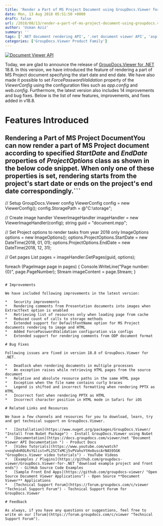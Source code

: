 ```yaml
---
title: 'Render a Part of MS Project Document using GroupDocs.Viewer for .NET 18.8'
date: Mon, 13 Aug 2018 05:51:50 +0000
draft: false
url: /2018/08/13/render-a-part-of-ms-project-document-using-groupdocs.viewer-for-.net-18.8/
author: 'Usman Aziz'
summary: ''
tags: ['.NET document rendering API', '.net document viewer API', 'asp.net document viewer API', 'C# document viewer API', 'document viewer API for .net', 'GroupDocs.Viewer', 'GroupDocs.Viewer for .NET', 'GroupDocs.Viewer for .NET Releases']
categories: ['GroupDocs.Viewer Product Family']
---
```


[![Document Viewer API](https://blog.groupdocs.com/wp-content/uploads/sites/4/2016/11/groupdocs-viewer-net.png)](https://www.groupdocs.com/products/viewer/net)

Today, we are glad to announce the release of [GroupDocs.Viewer for .NET](https://products.groupdocs.com/viewer/net) 18.8. In this version, we have introduced the feature of rendering a part of MS Project document specifying the start date and end date. We have also made it possible to set _ForcePasswordValidation_ property of the _ViewerConfig_ using the configuration files such as _app.config_ and _web.config_. Furthermore, the latest version also includes 14 improvements and bug fixes. Below is the list of new features, improvements, and fixes added in v18.8.

# Features Introduced

## Rendering a Part of MS Project DocumentYou can now render a part of MS Project document according to specified _StartDate_ and _EndDate_ properties of _ProjectOptions_ class as shown in the below code snippet. When only one of these properties is set, rendering starts from the project's start date or ends on the project's end date correspondingly.```
// Setup GroupDocs.Viewer config
ViewerConfig config = new ViewerConfig();
config.StoragePath = @"C:\storage";
   
// Create image handler
ViewerImageHandler imageHandler = new ViewerImageHandler(config);
string guid = "document.mpp";
   
// Set Project options to render tasks from year 2018 only
ImageOptions options = new ImageOptions();
options.ProjectOptions.StartDate = new DateTime(2018, 01, 01);
options.ProjectOptions.EndDate = new DateTime(2018, 12, 31);
  
// Get pages 
List pages = imageHandler.GetPages(guid, options);
   
foreach (PageImage page in pages)
{
     Console.WriteLine("Page number: {0}", page.PageNumber); 
     Stream imageContent = page.Stream;
}
```For more details on this feature, please visit [this](https://docs.groupdocs.com/viewer/net) documentation article.

# Improvements

We have included following improvements in the latest version:

*   Security improvements
*   Rendering comments from Presentation documents into images when ExtractText option is enabled
*   Retrieving list of resources only when loading page from cache
*   Reduced count of calls to storage methods
*   Extended support for DefaultFontName option for MS Project documents rendering to image and HTML
*   Added ForcePasswordValidation configuration via configs
*   Extended support for rendering comments from ODP document format

# Bug Fixes

Following issues are fixed in version 18.8 of GroupDocs.Viewer for .NET.

*   Deadlock when rendering documents in multiple processes
*   An exception raises while retrieving HTML pages from the source document
*   Relative and absolute resource paths in the same HTML page
*   Exception when the file name contains curly braces
*   Legend is shifted and incorrect formatting when rendering PPTX as HTML
*   Incorrect font when rendering PPTX as HTML
*   Incorrect character position in HTML mode in Safari for iOS

# Related Links and Resources

We have a few channels and resources for you to download, learn, try and get technical support on GroupDocs.Viewer.

*   [Installation](https://www.nuget.org/packages/GroupDocs.Viewer/ "Install from NuGet Package") - Install GroupDocs.Viewer using NuGet
*   [Documentation](https://docs.groupdocs.com/viewer/net "Document Viewer API Documentation ") - Product Docs
*   [Video Tutorials](https://www.youtube.com/watch?v=oqh4nROLRsY&list=PL25CTxMCj5vPVahuYtHx0uscArNA595GK "GroupDocs.Viewer video tutorials") - YouTube Videos
*   [Examples / Plugins](https://github.com/groupdocs-viewer/GroupDocs.Viewer-for-.NET "download example project and front ends") - GitHub Source Code Examples
*   [Sample Front End Apps](https://github.com/groupdocs-viewer/ "Open Source Document Viewer Applications") - Open Source **Document Viewer** Applications
*   [Technical Support Forum](https://forum.groupdocs.com/c/viewer "Technical Support Forum") - Technical Support Forum for GroupDocs.Viewer

# Feedback

As always, if you have any questions or suggestions, feel free to write on our [forum](https://forum.groupdocs.com/c/viewer "Technical Support Forum").





